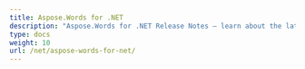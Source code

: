 ```yaml
---
title: Aspose.Words for .NET
description: "Aspose.Words for .NET Release Notes – learn about the latest updates and fixes."
type: docs
weight: 10
url: /net/aspose-words-for-net/
---
```



